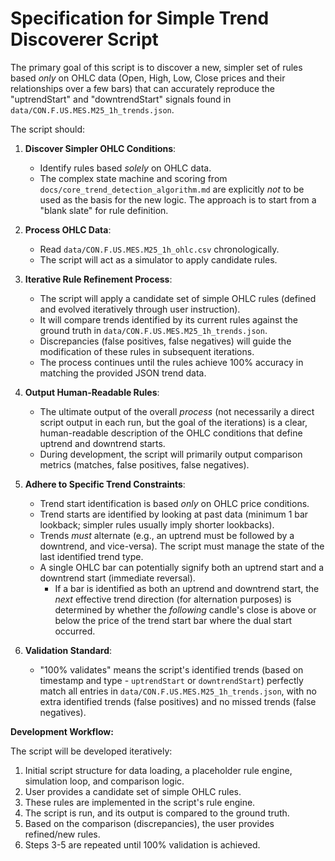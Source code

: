 # Specification for Simple Trend Discoverer Script

The primary goal of this script is to discover a new, simpler set of rules based *only* on OHLC data (Open, High, Low, Close prices and their relationships over a few bars) that can accurately reproduce the "uptrendStart" and "downtrendStart" signals found in `data/CON.F.US.MES.M25_1h_trends.json`.

The script should:

1.  **Discover Simpler OHLC Conditions**:
    *   Identify rules based *solely* on OHLC data.
    *   The complex state machine and scoring from `docs/core_trend_detection_algorithm.md` are explicitly *not* to be used as the basis for the new logic. The approach is to start from a "blank slate" for rule definition.

2.  **Process OHLC Data**:
    *   Read `data/CON.F.US.MES.M25_1h_ohlc.csv` chronologically.
    *   The script will act as a simulator to apply candidate rules.

3.  **Iterative Rule Refinement Process**:
    *   The script will apply a candidate set of simple OHLC rules (defined and evolved iteratively through user instruction).
    *   It will compare trends identified by its current rules against the ground truth in `data/CON.F.US.MES.M25_1h_trends.json`.
    *   Discrepancies (false positives, false negatives) will guide the modification of these rules in subsequent iterations.
    *   The process continues until the rules achieve 100% accuracy in matching the provided JSON trend data.

4.  **Output Human-Readable Rules**:
    *   The ultimate output of the overall *process* (not necessarily a direct script output in each run, but the goal of the iterations) is a clear, human-readable description of the OHLC conditions that define uptrend and downtrend starts.
    *   During development, the script will primarily output comparison metrics (matches, false positives, false negatives).

5.  **Adhere to Specific Trend Constraints**:
    *   Trend start identification is based *only* on OHLC price conditions.
    *   Trend starts are identified by looking at past data (minimum 1 bar lookback; simpler rules usually imply shorter lookbacks).
    *   Trends *must* alternate (e.g., an uptrend must be followed by a downtrend, and vice-versa). The script must manage the state of the last identified trend type.
    *   A single OHLC bar can potentially signify both an uptrend start and a downtrend start (immediate reversal).
        *   If a bar is identified as both an uptrend and downtrend start, the *next* effective trend direction (for alternation purposes) is determined by whether the *following* candle's close is above or below the price of the trend start bar where the dual start occurred.

6.  **Validation Standard**:
    *   "100% validates" means the script's identified trends (based on timestamp and type - `uptrendStart` or `downtrendStart`) perfectly match all entries in `data/CON.F.US.MES.M25_1h_trends.json`, with no extra identified trends (false positives) and no missed trends (false negatives).

**Development Workflow:**

The script will be developed iteratively:
1.  Initial script structure for data loading, a placeholder rule engine, simulation loop, and comparison logic.
2.  User provides a candidate set of simple OHLC rules.
3.  These rules are implemented in the script's rule engine.
4.  The script is run, and its output is compared to the ground truth.
5.  Based on the comparison (discrepancies), the user provides refined/new rules.
6.  Steps 3-5 are repeated until 100% validation is achieved. 